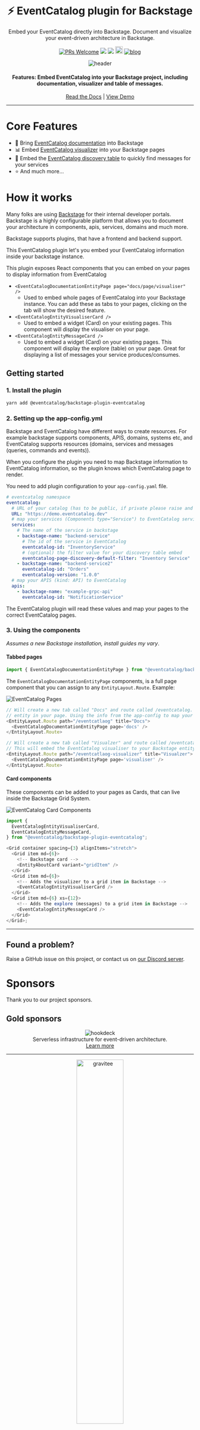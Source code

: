 <div align="center">

<h1>⚡️ EventCatalog plugin for Backstage</h1>
<p>Embed your EventCatalog directly into Backstage. Document and visualize your event-driven architecture in Backstage.</p>

[![PRs Welcome][prs-badge]][prs]
<img src="https://img.shields.io/github/actions/workflow/status/event-catalog/backstage-plugin-eventcatalog/verify-build.yml"/>
[![](https://dcbadge.limes.pink/api/server/https://discord.gg/3rjaZMmrAm?style=flat)](https://discord.gg/3rjaZMmrAm) [<img src="https://img.shields.io/badge/LinkedIn-0077B5?style=for-the-badge&logo=linkedin&logoColor=white" height="20px" />](https://www.linkedin.com/in/david-boyne/) [![blog](https://img.shields.io/badge/license-Dual--License-brightgreen)](https://github.com/event-catalog/generator-openapi/blob/main/LICENSE.md)

<img alt="header" src="./images/backstage.png" />

<h4>Features: Embed EventCatalog into your Backstage project, including documentation, visualizer and table of messages. </h4>

[Read the Docs](https://www.eventcatalog.dev/docs/development/plugins/backstage/intro) | [View Demo](https://demo.eventcatalog.dev/docs)

</div>

<hr/>

# Core Features

- 📃 Bring [EventCatalog documentation](https://demo.eventcatalog.dev/docs/domains/Orders/0.0.3) into Backstage
- 📊 Embed [EventCatalog visualizer](https://demo.eventcatalog.dev/visualiser/domains/Orders/0.0.3) into your Backstage pages
- 🔎 Embed the [EventCatalog discovery table](https://demo.eventcatalog.dev/discover/events) to quickly find messages for your services
- ⭐ And much more...

# How it works

Many folks are using [Backstage](https://backstage.spotify.com/) for their internal developer portals. Backstage is a highly configurable platform that allows you to document your architecture in components, apis, services, domains and much more.

Backstage supports plugins, that have a frontend and backend support.

This EventCatalog plugin let's you embed your EventCatalog information inside your backstage instance.

This plugin exposes React components that you can embed on your pages to display information from EventCatalog

- `<EventCatalogDocumentationEntityPage page="docs/page/visualiser"  />`
  - Used to embed whole pages of EventCatalog into your Backstage instance. You can add these as tabs to your pages, clicking on the tab will show the desired feature.
- `<EventCatalogEntityVisualiserCard />`
  - Used to embed a widget (Card) on your existing pages. This component will display the visualiser on your page.
- `<EventCatalogEntityMessageCard />`
  - Used to embed a widget (Card) on your existing pages. This component will display the explore (table) on your page. Great for displaying a list of messages your service produces/consumes.

## Getting started

### 1. Install the plugin

```bash
yarn add @eventcatalog/backstage-plugin-eventcatalog
```

### 2. Setting up the app-config.yml

Backstage and EventCatalog have different ways to create resources. For example backstage supports components, APIS, domains, systems etc, and EventCatalog supports resources (domains, services and messages (queries, commands and events)).

When you configure the plugin you need to map Backstage information to EventCatalog information, so the plugin knows which EventCatalog page to render.

You need to add plugin configuration to your `app-config.yaml` file.

```yaml
# eventcatalog namespace
eventcatalog:
  # URL of your catalog (has to be public, if private please raise and issue and we can fix his)
  URL: "https://demo.eventcatalog.dev"
  # map your services (Components type="Service") to EventCatalog services
  services:
    # The name of the service in backstage
    - backstage-name: "backend-service"
      # The id of the service in EventCatalog
      eventcatalog-id: "InventoryService"
      # (optional) the filter value for your discovery table embed
      eventcatalog-page-discovery-default-filter: "Inventory Service"
    - backstage-name: "backend-service2"
      eventcatalog-id: "Orders"
      eventcatalog-version: "1.0.0"
  # map your APIS (kind: API) to EventCatalog
  apis:
    - backstage-name: "example-grpc-api"
      eventcatalog-id: "NotificationService"
```

The EventCatalog plugin will read these values and map your pages to the correct EventCatalog pages.

### 3. Using the components

_Assumes a new Backstage installation, install guides my vary_.

#### Tabbed pages

```js
import { EventCatalogDocumentationEntityPage } from "@eventcatalog/backstage-plugin-eventcatalog";
```

The `EventCatalogDocumentationEntityPage` components, is a full page component that you can assign to any `EntityLayout.Route`. Example:

![EventCatalog Pages](./images/eventcatalog-pages.png)

```js
// Will create a new tab called "Docs" and route called /eventcatalog. This will embed the docs for that
// entity in your page. Using the info from the app-config to map your Backstage ID to EventCatalog ID
<EntityLayout.Route path="/eventcatlaog" title="Docs">
  <EventCatalogDocumentationEntityPage page='docs' />
</EntityLayout.Route>

// Will create a new tab called "Visualzer" and route called /eventcatalog-visualizer.
// This will embed the EventCatalog visualiser to your Backstage entity
<EntityLayout.Route path="/eventcatlaog-visualizer" title="Visualzer">
  <EventCatalogDocumentationEntityPage page='visualiser' />
</EntityLayout.Route>
```

#### Card components

These components can be added to your pages as Cards, that can live inside the Backstage Grid System.

![EventCatalog Card Components](./images/eventcatalog-card-components.png)

```js
import {
  EventCatalogEntityVisualiserCard,
  EventCatalogEntityMessageCard,
} from "@eventcatalog/backstage-plugin-eventcatalog";

<Grid container spacing={3} alignItems="stretch">
  <Grid item md={6}>
    <!-- Backstage card -->
    <EntityAboutCard variant="gridItem" />
  </Grid>
  <Grid item md={6}>
    <!-- Adds the visualizer to a grid item in Backstage -->
    <EventCatalogEntityVisualiserCard />
  </Grid>
  <Grid item md={6} xs={12}>
    <!-- Adds the explore (messages) to a grid item in Backstage -->
    <EventCatalogEntityMessageCard />
  </Grid>
</Grid>;
```

---

## Found a problem?

Raise a GitHub issue on this project, or contact us on [our Discord server](https://discord.gg/3rjaZMmrAm).

# Sponsors

Thank you to our project sponsors.

## Gold sponsors

<div align="center">
  <img alt="hookdeck" src="./images/sponsors/hookdeck.svg" />
  <p style="margin: 0; padding: 0;">Serverless infrastructure for event-driven architecture. </p>
  <a href="https://hookdeck.com/?ref=eventcatalog-sponsor" target="_blank" >Learn more</a>
</div>

<hr />

<div align="center">
  <img alt="gravitee" src="./images/sponsors/gravitee-logo-black.svg" width="50%" />
  <p style="margin: 0; padding: 0;">Manage, secure, and govern every API in your organization</p>
  <a href="https://gravitee.io?utm_source=eventcatalog&utm_medium=web&utm_campaign=sponsorship" target="_blank" >Learn more</a>
</div>

<hr />

_Sponsors help make EventCatalog sustainable, want to help the project? Get in touch! Or [visit our sponsor page](https://www.eventcatalog.dev/support)._

# Enterprise support

Interested in collaborating with us? Our offerings include dedicated support, priority assistance, feature development, custom integrations, and more.

Find more details on our [services page](https://eventcatalog.dev/services).

# Contributing

If you have any questions, features or issues please raise any issue or pull requests you like. We will try my best to get back to you.

You can find the [contributing guidelines here](https://eventcatalog.dev/docs/contributing/overview).

## Running the project locally

1. Clone the repo
1. Install required dependencies `yarn install`

[license-badge]: https://img.shields.io/github/license/event-catalog/backstage-plugin-eventcatalog.svg?color=yellow
[license]: https://github.com/event-catalog/backstage-plugin-eventcatalog/blob/main/LICENSE
[prs-badge]: https://img.shields.io/badge/PRs-welcome-brightgreen.svg?style=flat-square
[prs]: http://makeapullrequest.com
[github-watch-badge]: https://img.shields.io/github/watchers/event-catalog/backstage-plugin-eventcatalog.svg?style=social
[github-watch]: https://github.com/event-catalog/backstage-plugin-eventcatalog/watchers
[github-star-badge]: https://img.shields.io/github/stars/event-catalog/backstage-plugin-eventcatalog.svg?style=social
[github-star]: https://github.com/event-catalog/backstage-plugin-eventcatalog/stargazers

# Commercial Use

This project is governed by a [dual-license](./LICENSE.md). To ensure the sustainability of the project, you can freely make use of this software if your projects are Open Source. Otherwise for internal systems you must obtain a [commercial license](./LICENSE-COMMERCIAL.md).

If you would like to obtain a Commercial License, you can purchase a license at https://dashboard.eventcatalog.dev or email us at `hello@eventcatalog.dev`

